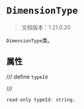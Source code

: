 # `DimensionType`

> 文档版本：1.21.0.20

`DimensionType`类。

## 属性

/// define
`typeId`


///

```js
read-only typeId: string;
```

